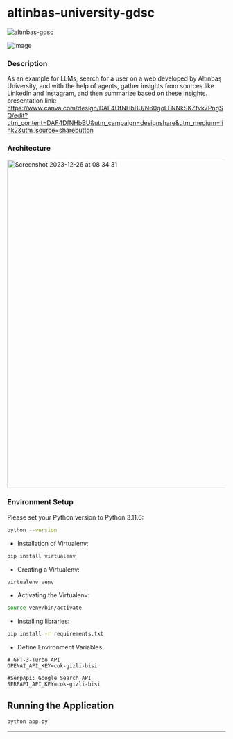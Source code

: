 # altinbas-university-gdsc
![altınbaş-gdsc](https://github.com/seymasa/altinbas-university-gdsc/assets/8446004/0348ea09-ac12-4b4b-8f8c-c15f6cb5a46f)

![image](https://github.com/seymasa/altinbas-university-gdsc/assets/8446004/3a425976-7361-43f4-b57f-1b766b77a386)

### Description
As an example for LLMs, search for a user on a web developed by Altınbaş University, and with the help of agents, gather insights from sources like LinkedIn and Instagram, and then summarize based on these insights.
presentation link: https://www.canva.com/design/DAF4DfNHbBU/N60goLFNNkSKZfvk7PngSQ/edit?utm_content=DAF4DfNHbBU&utm_campaign=designshare&utm_medium=link2&utm_source=sharebutton

### Architecture
<img width="756" alt="Screenshot 2023-12-26 at 08 34 31" src="https://github.com/seymasa/altinbas-university-gdsc/assets/8446004/b4209d00-d816-48ea-a5cd-bd04a913983d">

### Environment Setup

Please set your Python version to Python 3.11.6:

```bash
python --version
```

- Installation of Virtualenv:

```bash
pip install virtualenv
```
- Creating a Virtualenv:

```bash
virtualenv venv
```
- Activating the Virtualenv:
```bash
source venv/bin/activate
```
- Installing libraries:
```bash
pip install -r requirements.txt
```
- Define Environment Variables.

```
# GPT-3-Turbo API
OPENAI_API_KEY=cok-gizli-bisi

#SerpApi: Google Search API
SERPAPI_API_KEY=cok-gizli-bisi
```

## Running the Application

```python
python app.py
```

--- 
